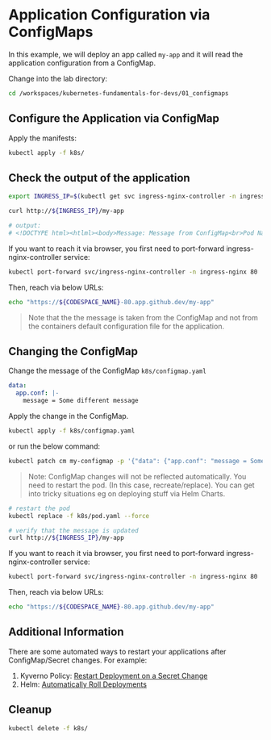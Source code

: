 # Application Configuration via ConfigMaps

In this example, we will deploy an app called `my-app` and it will read the application configuration from a ConfigMap.

Change into the lab directory:

```bash
cd /workspaces/kubernetes-fundamentals-for-devs/01_configmaps
```

## Configure the Application via ConfigMap

Apply the manifests:

```bash
kubectl apply -f k8s/
```

## Check the output of the application

```bash
export INGRESS_IP=$(kubectl get svc ingress-nginx-controller -n ingress-nginx -o jsonpath='{.status.loadBalancer.ingress[].ip}')

curl http://${INGRESS_IP}/my-app

# output:
# <!DOCTYPE html><htlml><body>Message: Message from ConfigMap<br>Pod Name: <br>Pod IP: <br>Live: true<br>Ready: true<br></body></htlml>
```

If you want to reach it via browser, you first need to port-forward ingress-nginx-controller service:

```bash
kubectl port-forward svc/ingress-nginx-controller -n ingress-nginx 80
```

Then, reach via below URLs:

```bash
echo "https://${CODESPACE_NAME}-80.app.github.dev/my-app"
```

> Note that the the message is taken from the ConfigMap and not from the containers default configuration file for the application.

## Changing the ConfigMap

Change the message of the ConfigMap `k8s/configmap.yaml`

```yaml
data: 
  app.conf: |-
    message = Some different message
```

Apply the change in the ConfigMap.

```bash
kubectl apply -f k8s/configmap.yaml
```

or run the below command:

```bash
kubectl patch cm my-configmap -p '{"data": {"app.conf": "message = Some different message"}}'
```

> Note: ConfigMap changes will not be reflected automatically. You need to restart the pod. (In this case, recreate/replace). You can get into tricky situations eg on deploying stuff via Helm Charts.

```bash
# restart the pod
kubectl replace -f k8s/pod.yaml --force

# verify that the message is updated
curl http://${INGRESS_IP}/my-app
```

If you want to reach it via browser, you first need to port-forward ingress-nginx-controller service:

```bash
kubectl port-forward svc/ingress-nginx-controller -n ingress-nginx 80
```

Then, reach via below URLs:

```bash
echo "https://${CODESPACE_NAME}-80.app.github.dev/my-app"
```

## Additional Information

There are some automated ways to restart your applications after ConfigMap/Secret changes. For example:

1. Kyverno Policy: [Restart Deployment on a Secret Change](https://kyverno.io/policies/other/restart-deployment-on-secret-change/restart-deployment-on-secret-change/)
2. Helm: [Automatically Roll Deployments](https://helm.sh/docs/howto/charts_tips_and_tricks/#automatically-roll-deployments)

## Cleanup

```bash
kubectl delete -f k8s/
```
